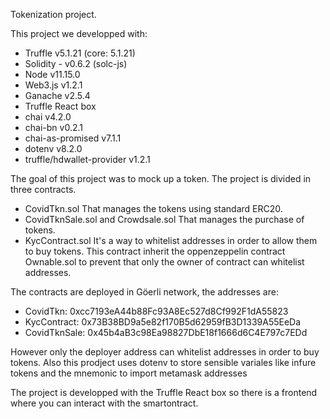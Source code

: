 Tokenization project.

This project we developped with:
- Truffle v5.1.21 (core: 5.1.21)
- Solidity - v0.6.2 (solc-js)
- Node v11.15.0
- Web3.js v1.2.1
- Ganache v2.5.4
- Truffle React box
- chai v4.2.0
- chai-bn v0.2.1
- chai-as-promised v7.1.1
- dotenv v8.2.0
- truffle/hdwallet-provider v1.2.1

The goal of this project was to mock up a token. The project is divided in three contracts.
- CovidTkn.sol That manages the tokens using standard ERC20. 
- CovidTknSale.sol and Crowdsale.sol That manages the purchase of tokens.
- KycContract.sol  It's a way to whitelist addresses in order to allow them to buy tokens. This contract inherit the oppenzeppelin contract Ownable.sol to prevent that only the owner of contract can whitelist addresses.

The contracts are deployed in Göerli network, the addresses are:
- CovidTkn: 0xcc7193eA44b88Fc93A8Ec527d8Cf992F1dA55823
- KycContract: 0x73B38BD9a5e82f170B5d62959fB3D1339A55EeDa
- CovidTknSale: 0x45b4aB3c98Ea98827DbE18f1666d6C4E797c7EDd

However only the deployer address can whitelist addresses in order to buy tokens.
Also this prodject uses dotenv to store sensible variales like infure tokens and the mnemonic to import metamask addresses

The project is developped with the Truffle React box so there is a frontend where you can interact with the smartontract.

